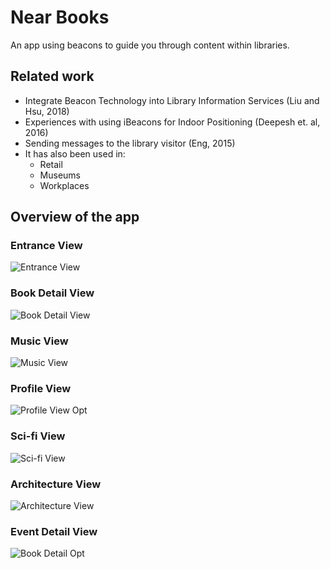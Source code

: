# Near Books
An app using beacons to guide you through content within libraries.

## Related work
* Integrate Beacon Technology into Library Information Services (Liu and Hsu, 2018)
* Experiences with using iBeacons for Indoor Positioning (Deepesh et. al, 2016)
* Sending messages to the library visitor (Eng, 2015)
* It has also been used in:
  - Retail
  - Museums
  - Workplaces



## Overview of the app

### Entrance View
![Entrance View](https://user-images.githubusercontent.com/7567156/67620831-77380700-f80b-11e9-9411-e4e46c29112b.png)

### Book Detail View
![Book Detail View](https://user-images.githubusercontent.com/7567156/67620830-77380700-f80b-11e9-98a7-40624b656954.png)

### Music View
![Music View](https://user-images.githubusercontent.com/7567156/67620832-77380700-f80b-11e9-9cf2-50437c8031a2.png)

### Profile View
![Profile View Opt](https://user-images.githubusercontent.com/7567156/67620833-77380700-f80b-11e9-8144-17a177e78425.png)

### Sci-fi View
![Sci-fi View](https://user-images.githubusercontent.com/7567156/67620834-77d09d80-f80b-11e9-880b-396ed054c9ba.png)

### Architecture View
![Architecture View](https://user-images.githubusercontent.com/7567156/67620835-77d09d80-f80b-11e9-9153-f5ab4684e7e0.png)

### Event Detail View
![Book Detail Opt](https://user-images.githubusercontent.com/7567156/67620836-77d09d80-f80b-11e9-9cf0-7a67087676c6.png)
